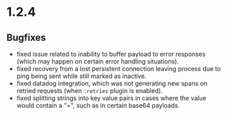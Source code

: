 # 1.2.4

## Bugfixes

* fixed issue related to inability to buffer payload to error responses (which may happen on certain error handling situations).
* fixed recovery from a lost persistent connection leaving process due to ping being sent while still marked as inactive.
* fixed datadog integration, which was not generating new spans on retried requests (when `:retries` plugin is enabled).
* fixed splitting strings into key value pairs in cases where the value would contain a "=", such as in certain base64 payloads.